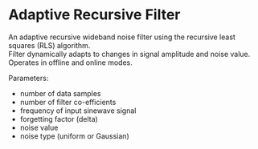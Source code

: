 Adaptive Recursive Filter
=========================

An adaptive recursive wideband noise filter using the recursive least squares (RLS) algorithm.  
Filter dynamically adapts to changes in signal amplitude and noise value.  
Operates in offline and online modes.

Parameters:
* number of data samples
* number of filter co-efficients
* frequency of input sinewave signal
* forgetting factor (delta)
* noise value
* noise type (uniform or Gaussian)

